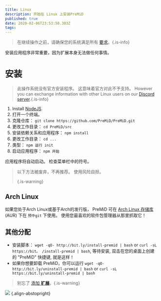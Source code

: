 ```yaml
---
title: Linux
description: 开始在 Linux 上安装PreMiD
published: true
date: 2020-02-06T23:53:58.303Z
tags:
---
```


> 在继续操作之前，请确保您的系统满足所有 [要求](/install/requirements)。{.is-info}

安装应用程序非常重要，因为扩展本身无法做任何事情。

# 安装
> 此操作系统没有官方安装程序。 这意味着官方对此不予支持。 However you can exchange information with other Linux users on our [Discord server](https://discord.gg/premid/).{.is-info}

1. Install [NodeJS](https://nodejs.org/en/).
2. 打开一个终端。
3. 克隆仓库： `git clone https://github.com/PreMiD/PreMiD.git`
4. 更改工作目录： `cd PreMiD/src`
5. 安装依赖关系和应用程序： `npm install`
6. 更改工作目录： `cd ...`
7. 类型： `npm 运行 init`
8. 启动应用程序： `npm 开始`

应用程序将自动启动。 检查菜单栏中的符号。

> 以下方法被废弃，不再推荐。 使用风险自担。 
> 
> {.is-warning}

## Arch Linux
如果您处于Arch Linux或基于Arch的发行版， PreMiD 可在 [Arch Linux 存储库](https://aur.archlinux.org/packages/premid-git/) (AUR) 下在 `预中git` 下使用。 使用您最喜欢的软件包管理器从那里抓取它！

## 其他分配
- 安装脚本： `wget -qO- http://bit.ly/install-premid | bash` or `curl -sL https://bit。 /install-premid | bash`, 等待安装, 双击在您的桌面上创建的 "PreMiD" 快捷键, 就是这样！
- 如果你想要卸载 PreMiD，你可以运行 `wget -qO- http://bit.ly/uninstall-premid | bash` or `curl -sL https://bit.ly/uninstall-premid | bash`

> 别忘了 [添加 **扩展**](/install)。{.is-warning}

![](https://a.icons8.com/TqgWTTfw/Oy7xHF/svg.svg) {.align-abstopright}